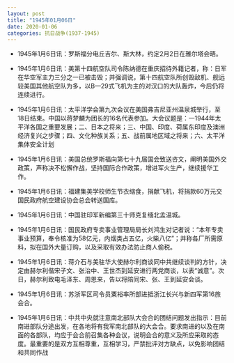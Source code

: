 ```yaml
---
layout: post
title: "1945年01月06日"
date: 2020-01-06
categories: 抗日战争(1937-1945)
---
```


<meta name="referrer" content="no-referrer" />

- 1945年1月6日讯：罗斯福分电丘吉尔、斯大林，约定2月2日在雅尔塔会晤。 

- 1945年1月6日讯：美第十四航空队司令陈纳德在重庆招待外籍记者，称：日军在华空军主力三分之一已被击毁；并强调说，第十四航空队所创毁敌机、舰远较美国其他航空队为多，以B—29式飞机为主的对汉口的大队轰炸，今后仍将连续进行。 

- 1945年1月6日讯：太平洋学会第九次会议在美国弗吉尼亚州温泉城举行，至18日结束。中国以蒋梦麟为团长的16名代表参加。大会议题是：一1944年太平洋各国之重要发展；二、日本之将来；三、中国、印度、荷属东印度及澳洲经济复兴之步骤；四、文化种族关系；五、战前属地区域之将来；六、太平洋集体安全计划 

- 1945年1月6日讯：美国总统罗斯福向第七十九届国会致送咨文，阐明美国外交政策，声称决不松懈作战，坚持国际合作政策，增进军火生产，继续援华工作。 

- 1945年1月6日讯：福建集美学校师生节衣缩食，捐献飞机，将捐款60万元交国民政府航空建设协会总会转送国库。 

- 1945年1月6日讯：中国驻印军新编第三十师克复缅北孟温城。 

- 1945年1月6日讯：国民政府专卖事业管理局局长刘鸿生对记者说：“本年专卖事业预算，奉令核准为58亿元，内烟类占五亿，火柴八亿”；并称各厂所需原料，拟在国外大量订购，以及采取有效办法防止商人偷税。 

- 1945年1月6日讯：蒋介石与美驻华大使赫尔利商谈同中共继续谈判的方针，决定由赫尔利偕宋子文、张治中、王世杰到延安进行两党商谈，以表“诚意”。次日，赫尔利致电毛泽东、周恩来，告以将陪同宋、张、王到延安会谈。 

- 1945年1月6日讯：苏浙军区司令员粟裕率所部进抵浙江长兴与新四军第16旅会合。 

- 1945年1月6日讯：中共中央就注意南北部队大会合的团结问题发出指示：目前南进部队分途出发，在各地将有我军南北部队的大会合。要求南进的以及在南面的各部队，均应于会合前召集各种会议，说明会合的意义及所应采取的态度。最重要的是双方互相尊重，互相学习，严禁批评对方缺点，以免影响团结和共同作战 

